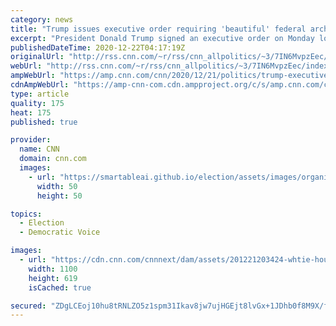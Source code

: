 ```yaml
---
category: news
title: "Trump issues executive order requiring 'beautiful' federal architecture"
excerpt: "President Donald Trump signed an executive order on Monday looking to ensure that federal buildings feature \"beautiful\" architecture, expressing a preference for classical architecture over modernist designs.\n    \n"
publishedDateTime: 2020-12-22T04:17:19Z
originalUrl: "http://rss.cnn.com/~r/rss/cnn_allpolitics/~3/7IN6MvpzEec/index.html"
webUrl: "http://rss.cnn.com/~r/rss/cnn_allpolitics/~3/7IN6MvpzEec/index.html"
ampWebUrl: "https://amp.cnn.com/cnn/2020/12/21/politics/trump-executive-order-beautiful-architecture/index.html"
cdnAmpWebUrl: "https://amp-cnn-com.cdn.ampproject.org/c/s/amp.cnn.com/cnn/2020/12/21/politics/trump-executive-order-beautiful-architecture/index.html"
type: article
quality: 175
heat: 175
published: true

provider:
  name: CNN
  domain: cnn.com
  images:
    - url: "https://smartableai.github.io/election/assets/images/organizations/cnn.com-50x50.jpg"
      width: 50
      height: 50

topics:
  - Election
  - Democratic Voice

images:
  - url: "https://cdn.cnn.com/cnnnext/dam/assets/201221203424-whtie-house-december-21-2020-super-tease.jpg"
    width: 1100
    height: 619
    isCached: true

secured: "ZDgLCEoj10hu8tRNLZO5z1spm31Ikav8jw7ujHGEjt8lvGx+1JDhb0f8M9X/fjwWHbdiUutYtzMAgEwEF4NRmWTEm74TCEMbhHKeQetUq66nd1/+BLyTSXVC3zGbpjOOxrNtjNGT3UUAdkgqW88gRO7/lr23OgfjERJzPLsl7lwMJeJRAFKEy0rvYzBQyVWJZe/si6Gi4+MoNj10wn89GlamplhDgJObVk4IOlmE57CD+Bw+kE86H29q1tTmxurtmjeNJJFD72/B48XXSCHHcbkfdS28/U7MY/L4I0cg5PT4M2ZI38+vdSHC2F5U1TmYyCp++YQteh69Pn8JOIRBtaXUXby61DqKfXVwiXGOY6k=;J87PsB5uFLaz9E/lmvlaHg=="
---
```


